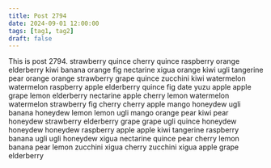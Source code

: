 ```yaml
---
title: Post 2794
date: 2024-09-01 12:00:00
tags: [tag1, tag2]
draft: false
---
```

This is post 2794.
strawberry
quince
cherry
quince
raspberry
orange
elderberry
kiwi
banana
orange
fig
nectarine
xigua
orange
kiwi
ugli
tangerine
pear
orange
orange
strawberry
grape
quince
zucchini
kiwi
watermelon
watermelon
raspberry
apple
elderberry
quince
fig
date
yuzu
apple
apple
grape
lemon
elderberry
nectarine
apple
cherry
lemon
watermelon
watermelon
strawberry
fig
cherry
cherry
apple
mango
honeydew
ugli
banana
honeydew
lemon
lemon
ugli
mango
orange
pear
kiwi
pear
honeydew
strawberry
elderberry
grape
grape
ugli
quince
honeydew
honeydew
honeydew
raspberry
apple
apple
kiwi
tangerine
raspberry
banana
ugli
ugli
honeydew
xigua
nectarine
quince
pear
cherry
lemon
banana
pear
lemon
zucchini
xigua
cherry
zucchini
xigua
apple
grape
elderberry
